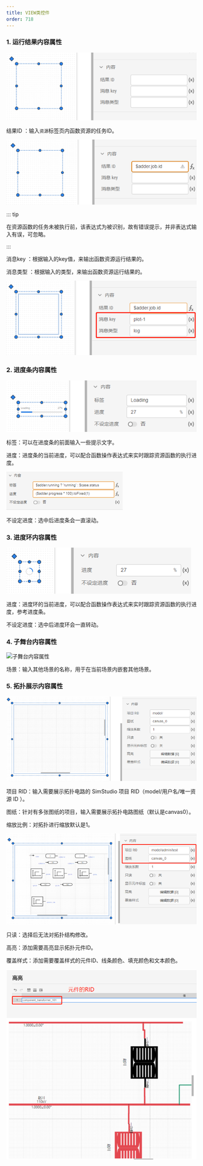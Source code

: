 ```yaml
---
title: VIEW类控件
order: 718
---
```


### 1. 运行结果内容属性

![运行结果内容属性](./运行结果内容属性.png "运行结果内容属性")

结果ID ：输入`资源`标签页内函数资源的任务ID。

![结果ID](./结果ID.png "结果ID")

::: tip

在资源函数的任务未被执行前，该表达式为被识别，故有错误提示，并非表达式输入有误，可忽略。

:::

消息key ：根据输入的key值，来输出函数资源运行结果的。

消息类型 ：根据输入的类型，来输出函数资源运行结果的。

![输出特定的运行结果](./输出特定的运行结果.png "输出特定的运行结果")

### 2. 进度条内容属性

![进度条内容属性](./进度条内容属性.png "进度条内容属性")

标签：可以在进度条的前面输入一些提示文字。 

进度：进度条的当前进度，可以配合函数操作表达式来实时跟踪资源函数的执行进度。

![进度条进度](./进度条进度.png "进度条进度")

不设定进度：选中后进度条会一直滚动。

### 3. 进度环内容属性

![进度环内容属性](./进度环内容属性.png "进度环内容属性")

进度：进度环的当前进度，可以配合函数操作表达式来实时跟踪资源函数的执行进度，参考进度条。

不设定进度：选中后进度环会一直转动。

### 4. 子舞台内容属性

![子舞台内容属性](./子舞台内容属性.png "子舞台内容属性")

场景：输入其他场景的名称，用于在当前场景内嵌套其他场景。

### 5. 拓扑展示内容属性

![拓扑展示内容属性](./拓扑展示内容属性.png "拓扑展示内容属性")

项目 RID：输入需要展示拓扑电路的 SimStudio 项目 RID（model/用户名/唯一资源 ID ）。

图纸：针对有多张图纸的项目，输入需要展示拓扑电路图纸（默认是canvas0）。

缩放比例：对拓扑进行缩放默认是1。

![ SimStudio 拓扑展示](./SimStudio拓扑展示.png "SimStudio 拓扑展示")

只读：选择后无法对拓扑结构修改。

高亮：添加需要高亮显示拓扑元件ID。

覆盖样式：添加需要覆盖样式的元件ID、线条颜色、填充颜色和文本颜色。

![覆盖样式](./覆盖样式.png "覆盖样式")



